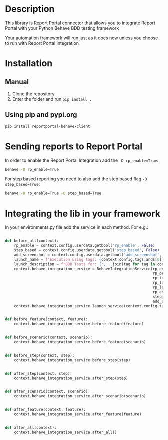 # Description

This library is Report Portal connector that allows you to integrate Report Portal with your Python Behave BDD testing framework

Your automation framework will run just as it does now unless you choose to run with Report Portal Integration

# Installation

## Manual
1. Clone the repository
2. Enter the folder and run `pip install .`

## Using pip and pypi.org
```bash
pip install reportportal-behave-client
```

# Sending reports to Report Portal

In order to enable the Report Portal Integration add the  `-D rp_enable=True`:
```bash
behave -D rp_enable=True
```

For step based reporting you need to also add the step based flag `-D step_based=True`:
```bash
behave -D rp_enable=True -D step_based=True
```

# Integrating the lib in your framework

In your environments.py file add the service in each method. For e.g.:

```python

def before_all(context):
    rp_enable = context.config.userdata.getbool('rp_enable', False)
    step_based = context.config.userdata.getbool('step_based', False)
    add_screenshot = context.config.userdata.getbool('add_screenshot', False)
    launch_name = f"Execution using tags: {context.config.tags.ands[0]}"
    launch_description = f"BDD Tests for: {', '.join(tag for tag in context.config.tags.ands[0])}"
    context.behave_integration_service = BehaveIntegrationService(rp_endpoint=rp_endpoint,
                                                                  rp_project=rp_project,
                                                                  rp_token=rp_token,
                                                                  rp_launch_name=launch_name,
                                                                  rp_launch_description=launch_description,
                                                                  rp_enable=rp_enable,
                                                                  step_based=step_based,
                                                                  add_screenshot=add_screenshot)
    context.behave_integration_service.launch_service(context.config.tags.ands[0])


def before_feature(context, feature):
    context.behave_integration_service.before_feature(feature)


def before_scenario(context, scenario):
    context.behave_integration_service.before_feature(scenario)


def before_step(context, step):
    context.behave_integration_service.before_step(step)


def after_step(context, step):
    context.behave_integration_service.after_step(step)


def after_scenario(context, scenario):
    context.behave_integration_service.after_scenario(scenario)


def after_feature(context, feature):
    context.behave_integration_service.after_feature(feature)


def after_all(context):
    context.behave_integration_service.after_all()
```
